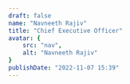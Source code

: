 ```yaml
---
draft: false
name: "Navneeth Rajiv"
title: "Chief Executive Officer"
avatar: {
    src: "nav",
    alt: "Navneeth Rajiv"
}
publishDate: "2022-11-07 15:39"
---
```

